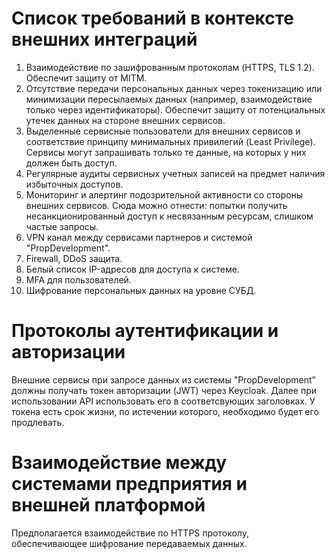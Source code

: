 # Список требований в контексте внешних интеграций

1. Взаимодействие по зашифрованным протоколам (HTTPS, TLS 1.2). Обеспечит защиту от MITM.
2. Отсутствие передачи персональных данных через токенизацию или минимизации пересылаемых данных 
(например, взаимодействие только через идентификаторы). 
Обеспечит защиту от потенциальных утечек данных на стороне внешних сервисов.
3. Выделенные сервисные пользователи для внешних сервисов и соответствие принципу минимальных привилегий (Least Privilege). 
Сервисы могут запрашивать только те данные, на которых у них должен быть доступ.
4. Регулярные аудиты сервисных учетных записей на предмет наличия избыточных доступов.
5. Мониторинг и алертинг подозрительной активности со стороны внешних сервисов. 
Сюда можно отнести: попытки получить несанкционированный доступ к несвязанным ресурсам, слишком частые запросы.
6. VPN канал между сервисами партнеров и системой "PropDevelopment".
7. Firewall, DDoS защита.
8. Белый список IP-адресов для доступа к системе.
9. MFA для пользователей.
10. Шифрование персональных данных на уровне СУБД.

# Протоколы аутентификации и авторизации

Внешние сервисы при запросе данных из системы "PropDevelopment" должны получать токен авторизации (JWT) через Keycloak.
Далее при использовании API использовать его в соответсвующих заголовках. У токена есть срок жизни, по истечении которого, необходимо будет его продлевать.

# Взаимодействие между системами предприятия и внешней платформой

Предполагается взаимодействие по HTTPS протоколу, обеспечивающее шифрование передаваемых данных.
